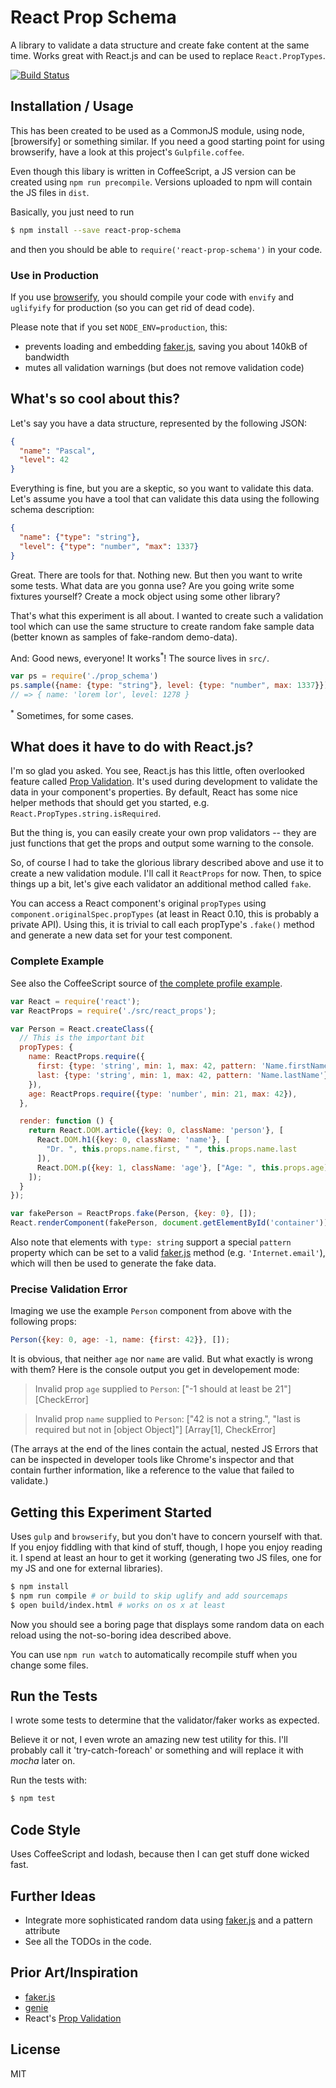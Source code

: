 # React Prop Schema

A library to validate a data structure and create fake content at the same time. Works great with React.js and can be used to replace `React.PropTypes`.

[![Build Status](https://travis-ci.org/killercup/react-prop-schema.svg)](https://travis-ci.org/killercup/react-prop-schema)

## Installation / Usage

This has been created to be used as a CommonJS module, using node, [browersify] or something similar. If you need a good starting point for using browserify, have a look at this project's `Gulpfile.coffee`.

Even though this libary is written in CoffeeScript, a JS version can be created using `npm run precompile`. Versions uploaded to npm will contain the JS files in `dist`.

Basically, you just need to run

```bash
$ npm install --save react-prop-schema
```

and then you should be able to `require('react-prop-schema')` in your code.

### Use in Production

If you use [browserify], you should compile your code with `envify` and `uglifyify` for production (so you can get rid of dead code).

Please note that if you set `NODE_ENV=production`, this:

- prevents loading and embedding [faker.js], saving you about 140kB of bandwidth
- mutes all validation warnings (but does not remove validation code)

[browserify]: http://browserify.org/

## What's so cool about this?

Let's say you have a data structure, represented by the following JSON:

```json
{
  "name": "Pascal",
  "level": 42
}
```

Everything is fine, but you are a skeptic, so you want to validate this data. Let's assume you have a tool that can validate this data using the following schema description:

```json
{
  "name": {"type": "string"},
  "level": {"type": "number", "max": 1337}
}
```

Great. There are tools for that. Nothing new. But then you want to write some tests. What data are you gonna use? Are you going write some fixtures yourself? Create a mock object using some other library?

That's what this experiment is all about. I wanted to create such a validation tool which can use the same structure to create random fake sample data (better known as samples of fake-random demo-data).

And: Good news, everyone! It works<sup>*</sup>! The source lives in `src/`.

```js
var ps = require('./prop_schema')
ps.sample({name: {type: "string"}, level: {type: "number", max: 1337}})
// => { name: 'lorem lor', level: 1278 }
```

<sup>*</sup> Sometimes, for some cases.

## What does it have to do with React.js?

I'm so glad you asked. You see, React.js has this little, often overlooked feature called [Prop Validation]. It's used during development to validate the data in your component's properties. By default, React has some nice helper methods that should get you started, e.g. `React.PropTypes.string.isRequired`.

[Prop Validation]: http://facebook.github.io/react/docs/reusable-components.html#prop-validation

But the thing is, you can easily create your own prop validators -- they are just functions that get the props and output some warning to the console.

So, of course I had to take the glorious library described above and use it to create a new validation module. I'll call it `ReactProps` for now. Then, to spice things up a bit, let's give each validator an additional method called `fake`.

You can access a React component's original `propTypes` using `component.originalSpec.propTypes` (at least in React 0.10, this is probably a private API). Using this, it is trivial to call each propType's `.fake()` method and generate a new data set for your test component.

### Complete Example

See also the CoffeeScript source of [the complete profile example](https://github.com/killercup/react-prop-schema/blob/master/examples/profile/index.coffee).

```js
var React = require('react');
var ReactProps = require('./src/react_props');

var Person = React.createClass({
  // This is the important bit
  propTypes: {
    name: ReactProps.require({
      first: {type: 'string', min: 1, max: 42, pattern: 'Name.firstName'},
      last: {type: 'string', min: 1, max: 42, pattern: 'Name.lastName'}
    }),
    age: ReactProps.require({type: 'number', min: 21, max: 42}),
  },

  render: function () {
    return React.DOM.article({key: 0, className: 'person'}, [
      React.DOM.h1({key: 0, className: 'name'}, [
        "Dr. ", this.props.name.first, " ", this.props.name.last
      ]),
      React.DOM.p({key: 1, className: 'age'}, ["Age: ", this.props.age])
    ]);
  }
});

var fakePerson = ReactProps.fake(Person, {key: 0}, []);
React.renderComponent(fakePerson, document.getElementById('container'));
```

Also note that elements with `type: string` support a special `pattern` property which can be set to a valid [faker.js] method (e.g. `'Internet.email'`), which will then be used to generate the fake data.

### Precise Validation Error

Imaging we use the example `Person` component from above with the following props:

```js
Person({key: 0, age: -1, name: {first: 42}}, []);
```

It is obvious, that neither `age` nor `name` are valid. But what exactly is wrong with them? Here is the console output you get in developement mode:

> Invalid prop `age` supplied to `Person`: ["-1 should at least be 21"] [CheckError]

> Invalid prop `name` supplied to `Person`: ["42 is not a string.", "last is required but not in [object Object]"] [Array[1], CheckError]

(The arrays at the end of the lines contain the actual, nested JS Errors that can be inspected in developer tools like Chrome's inspector and that contain further information, like a reference to the value that failed to validate.)

## Getting this Experiment Started

Uses `gulp` and `browserify`, but you don't have to concern yourself with that. If you enjoy fiddling with that kind of stuff, though, I hope you enjoy reading it. I spend at least an hour to get it working (generating two JS files, one for my JS and one for external libraries).

```sh
$ npm install
$ npm run compile # or build to skip uglify and add sourcemaps
$ open build/index.html # works on os x at least
```

Now you should see a boring page that displays some random data on each reload using the not-so-boring idea described above.

You can use `npm run watch` to automatically recompile stuff when you change some files.

## Run the Tests

I wrote some tests to determine that the validator/faker works as expected.

Believe it or not, I even wrote an amazing new test utility for this. I'll probably call it 'try-catch-foreach' or something and will replace it with _mocha_ later on.

Run the tests with:

```sh
$ npm test
```

## Code Style

Uses CoffeeScript and lodash, because then I can get stuff done wicked fast.

## Further Ideas

- Integrate more sophisticated random data using [faker.js] and a pattern attribute
- See all the TODOs in the code.

## Prior Art/Inspiration

- [faker.js]
- [genie]
- React's [Prop Validation]

[faker.js]: https://github.com/FotoVerite/Faker.js
[genie]: https://github.com/Trimeego/genie

## License

MIT
